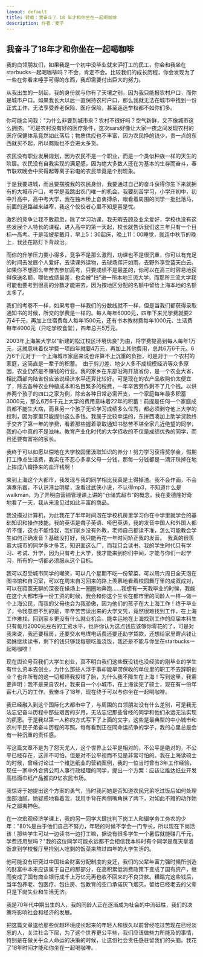 ```yaml
---
layout: default
title: 转载：我奋斗了 18 年才和你坐在一起喝咖啡
description: 作者：麦子
---
```


## 我奋斗了18年才和你坐在一起喝咖啡

我的白领朋友们，如果我是一个初中没毕业就来沪打工的民工，你会和我坐在starbucks一起喝咖啡吗？不会，肯定不会。比较我们的成长历程，你会发现为了一些在你看来唾手可得的东西，我却需要付出巨大的努力。

从我出生的一刻起，我的身份就与你有了天壤之别，因为我只能报农村户口，而你是城市户口。如果我长大以后一直保持农村户口，那么我就无法在城市中找到一份正式工作，无法享受养老保险、医疗保险，甚至连选举权都不如你们多。

你可能会问我："为什么非要到城市来？农村不很好吗？空气新鲜，又不像城市这么拥挤。"可是农村没有好的医疗条件，这次sars好像让大家一夜之间发现农村的医疗保健体系竟然如此落后；物质供应也不丰富，因为农民挣的钱少，贵一点的东西就买不起，所以商贩也不会进太多货。

农民没有职业发展规划，因为农民不是一个职业，而是一个类似种族一样的天生的阶层。农民没有自我实现的满足感，因为绝大多数人还在为基本的生存而奋斗，春节联欢晚会中买得起等离子彩电的农民毕竟是个别现象。

于是我要进城，而且要摆脱我的农民身份，我要通过自己的奋斗获得你生下来就拥有的大城市户口，考学是我跳出农门唯一的机会。我要刻苦学习，小学升初中，初中升高中，高中考大学，我在独木桥上奋勇搏杀，眼看着周围的同学一批批落马，前面的道路越来越窄，我这个佼佼者心里不知是喜是忧。

激烈的竞争让我不敢疏忽，除了学习功课，我无暇去顾及业余爱好，学校也没有这些发展个人特长的课程，进入高中的第一天起，校长就告诉我们这三年只有一个目标―高考。于是我披星戴月，早上5：30起床，晚上11：00睡觉，就连中秋节的晚上，我还在路灯下背政治。

而你的升学压力要小得多，竞争不是那么激烈，功课也不是很沉重，你可以有充足的时间去发展个人爱好，去读课外读物，去球场挥汗如雨，去野外享受蓝天白云。如果你不想那么辛苦去参加高考，只要成绩不是最差的，你可以在高三时容易地获得保送名额，哪怕成绩最差，也会被"扫"进一所本地三流大学，而那所三流大学我可能也要考到很高的分数才能进去，因为按地区分配的名额中留给上海本地的名额太多了。

我们的考卷不一样，如果考卷一样我们的分数线就不一样，但是当我们都获得录取通知书的时候，所交的学费是一样的。每人每年6000元，四年下来光学费就要2万4千元，再加上住宿费每人每年1500元，还有书本教材费每年1000元、生活费每年4000元（只吃学校食堂），四年总共5万元。

2003年上海某大学以"新建的松江校区环境优良"为由，将学费提高到每人每年1万元，这就意味着仅学费一项四年就要4万元，再加上其他费用，总共6万6千元。6万6千元对于一个上海城市家庭来说也许算不上沉重的负担，可是对于一个农村的家庭，这简直是一辈子的积蓄。　由于剪刀差、地少人多不成规模经济等众多原因，农业仍然是不赚钱的行业。我的家乡在东部沿海开放省份，是一个农业大省，相比西部内陆省份应该说经济水平还算比较好。可是现在的农产品收购价太便宜了，除去各种农业种植成本和名目繁多的税费，一年辛苦劳作剩不了几个钱。以供养两个孩子的四口之家为例，除去各种日常必需开支，一个家庭每年最多积蓄3000元，那么6万6千元上大学的费用意味着22年的积蓄！前提是任何一个家庭成员都不能生大病，而且另一个孩子无论学习成绩多么优秀，都必须剥夺他上大学的权利，因为家里只能提供这么多钱。我属于比较幸运的，东拼西凑加上助学贷款终于交齐了第一年的学费，看着那些握着录取通知书愁苦不堪全家几近绝望的同学，我的心中真的不是滋味。教育产业化时代的大学招收的不仅是成绩优秀的同学，而且还要有富裕的家长。

我终于可以如愿以偿地在大学校园里汲取知识的养分！努力学习获得奖学金，假期打工挣点生活费，我实在不忍心多拿父母一分钱，那每一分钱都是一滴汗珠掉在地上摔成八瓣挣来的血汗钱啊！

来到上海这个大都市，我发现与我的同学相比我真是土得掉渣。我不会作画，不会演奏乐器，不认识港台明星，没看过武侠小说，不认得mp3，不知道什么是walkman，为了弄明白营销管理课上讲的"仓储式超市"的概念，我在麦德隆好奇地看了一天，我从来没见过如此丰富的商品。

我没摸过计算机，为此我花了半年时间泡在学校机房里学习你在中学里就学会的基础知识和操作技能。我的英语是聋子英语、哑巴英语，我的发音中国人和外国人都听不懂，这也不能怪我，我们家乡没有外教，老师自己都读不准，怎么可能教会学生如何正确发音？基础没打好，我只能再花一年时间矫正我的发音。　我真的很羡慕大城市的同学多才多艺，知识面这么广，而我只会读书，我的学生时代只有学习、考试、升学，因为只有考上大学，我才能来到你们中间，才能与你们一起学习，所有的一切都必须服从这个目标。

我可以忍受城市同学的嘲笑，可以几个星期不吃一份荤菜，可以周六周日全天泡在图书馆和自习室，可以在周末自习回来的路上羡慕地看着校园舞厅里的成双成对，可以在寂寞无聊的深夜在操场上一圈圈地奔跑……我想有一天我毕业的时候，我能在这个大都市挣一份工资的时候，我会和你这个生长在都市里的同龄人一样―做一个上海公民，而我的父母也会为我骄傲，因为他们的孩子在大上海工作！终于毕业了，令我意想不到的是，辛辛苦苦读出来的大学文凭，竟然很难找到工作，在上海工作难找，回到家乡更没有什么就业机会。能幸运地在上海找到工作的应届本科生只有每月2000元左右的工资水平，也许你认为这点钱应该够你零花的了，可是对我来说，我还要租房，还要交水电煤电话费还要还助学贷款，还想给家里寄点钱让弟妹继续读书，剩下的钱只够我每顿吃盖浇饭，我还是不能与你坐在starbucks一起喝咖啡！

现在舆论号召我们大学生创业，真不明白我们这些既没钱也没经验的刚毕业的学生有什么资本去创业，为什么那些人浮于事却能旱涝保收的单位里的职工不去辞职创业？也许所有的这一切都怪我投错了胎，为什么我不降生在上海！写到这里，我需要声明：我不是来自农村，我来自一个小城市，在上海读完了硕士，现在有一份年薪七八万的工作。我奋斗了18年，现在终于可以与你坐在一起喝咖啡。

我已经融入到这个国际化大都市中了，与周围的白领朋友没有什么差别，可是我无法忘记奋斗历程中那些艰苦的岁月，无法忘记那些曾经的同学和他们永远无法实现的夙愿。于是我以第一人称的方式写下了上面的文字，这些是最典型的中小城市和农村平民子弟奋斗历程的写照。每每看到正在同命运抗争的学子，我的心里总是会有一种沉重的责任感。

写这篇文章不是为了怨天尤人，这个世界上公平是相对的，不公平是绝对的，不公平已经存在，这并不可怕，但是对不公平视而不见是非常可怕的。我在上海读硕士的时候，曾经讨论过一个维达纸业的营销案例，我的一位当时曾有3年工作经验，现任一家中外合资公司人事行政经理的同学，提出一个方案：应该让维达纸业开发高档面巾纸产品推向9亿农民市场。

我惊讶于她提出这个方案的勇气，当时我问她是否知道农民兄弟吃过饭后如何处理面部油腻，她疑惑地看着我，我用手背在两侧嘴角抹了两下，对如此不雅的动作她斥之鄙夷神色。

在一次宏观经济学课上，我的另一同学大肆批判下岗工人和辍学务工务农的少年："80%是由于他们自己不努力，年轻的时候不学会一门专长，所以现在下岗活该！那些学生可以一边读书一边打工嘛，据说有很多学生一个暑假就能赚几千元，学费还用愁吗？"我的这位同学可能永远都不会相信我本科时有个同学是每天拿着饭盒到学校餐厅里捡别人吃剩的饭菜来熬过四年的大学生活的。

他可能没有研究过中国社会财富分配制度的变迁，我们的父辈年富力强时候所创造的财富中本来应该属于自己的那部分，在高积累低消费政策下变成了国有资产，继而变成了国有商业银行成千上万亿元再也收不回来的不良贷款。糟蹋完这些钱后，当年包养老、包医疗、包住房、包教育的空口承诺灰飞烟灭，留给已经老去的父辈只是下岗失业和生活无济。

我是70年代中期出生的人，我的同龄人正在逐渐成为社会的中流砥柱，我们的决策将影响社会和经济的发展。

把这篇文章送给那些优越环境成长起来的年轻人和很久以前曾经吃过苦现在已经淡忘的人，关注社会下层，为了这个世界更公平些，我们应该做些力所能及的事情，特别是在做关乎众人命运的决策的时候，让这份社会责任感驻留我们的头脑。我花了18年时间才能和你坐在一起喝咖啡。
